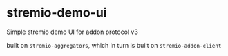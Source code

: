 # stremio-demo-ui

Simple stremio demo UI for addon protocol v3

built on `stremio-aggregators`, which in turn is built on `stremio-addon-client`
